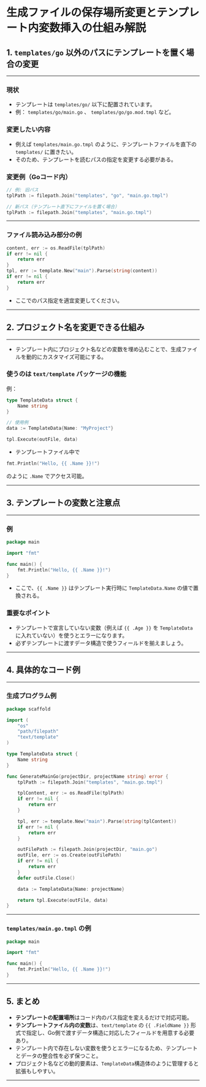 
# 生成ファイルの保存場所変更とテンプレート内変数挿入の仕組み解説

## 1. `templates/go` 以外のパスにテンプレートを置く場合の変更

---

### 現状

- テンプレートは `templates/go/` 以下に配置されています。
- 例： `templates/go/main.go` 、 `templates/go/go.mod.tmpl` など。

### 変更したい内容

- 例えば `templates/main.go.tmpl` のように、テンプレートファイルを直下の `templates/` に置きたい。
- そのため、テンプレートを読むパスの指定を変更する必要がある。

### 変更例（Goコード内）

```go
// 例: 旧パス
tplPath := filepath.Join("templates", "go", "main.go.tmpl")

// 新パス（テンプレート直下にファイルを置く場合）
tplPath := filepath.Join("templates", "main.go.tmpl")
```

---

### ファイル読み込み部分の例

```go
content, err := os.ReadFile(tplPath)
if err != nil {
    return err
}
tpl, err := template.New("main").Parse(string(content))
if err != nil {
    return err
}
```

- ここでのパス指定を適宜変更してください。

---

## 2. プロジェクト名を変更できる仕組み

---

- テンプレート内にプロジェクト名などの変数を埋め込むことで、生成ファイルを動的にカスタマイズ可能にする。

### 使うのは `text/template` パッケージの機能

例：

```go
type TemplateData struct {
    Name string
}

// 使用例
data := TemplateData{Name: "MyProject"}

tpl.Execute(outFile, data)
```

- テンプレートファイル中で

```go
fmt.Println("Hello, {{ .Name }}!")
```

のように `.Name` でアクセス可能。

---

## 3. テンプレートの変数と注意点

---

### 例

```go
package main

import "fmt"

func main() {
    fmt.Println("Hello, {{ .Name }}!")
}
```

- ここで、`{{ .Name }}` はテンプレート実行時に `TemplateData.Name` の値で置換される。

### 重要なポイント

- テンプレートで宣言していない変数（例えば `{{ .Age }}` を `TemplateData` に入れていない）を使うとエラーになります。
- 必ずテンプレートに渡すデータ構造で使うフィールドを揃えましょう。

---

## 4. 具体的なコード例

---

### 生成プログラム例

```go
package scaffold

import (
    "os"
    "path/filepath"
    "text/template"
)

type TemplateData struct {
    Name string
}

func GenerateMainGo(projectDir, projectName string) error {
    tplPath := filepath.Join("templates", "main.go.tmpl")

    tplContent, err := os.ReadFile(tplPath)
    if err != nil {
        return err
    }

    tpl, err := template.New("main").Parse(string(tplContent))
    if err != nil {
        return err
    }

    outFilePath := filepath.Join(projectDir, "main.go")
    outFile, err := os.Create(outFilePath)
    if err != nil {
        return err
    }
    defer outFile.Close()

    data := TemplateData{Name: projectName}

    return tpl.Execute(outFile, data)
}
```

---

### `templates/main.go.tmpl` の例

```go
package main

import "fmt"

func main() {
    fmt.Println("Hello, {{ .Name }}!")
}
```

---

## 5. まとめ

- **テンプレートの配置場所**はコード内のパス指定を変えるだけで対応可能。
- **テンプレートファイル内の変数**は、`text/template` の `{{ .FieldName }}` 形式で指定し、Go側で渡すデータ構造に対応したフィールドを用意する必要あり。
- テンプレート内で存在しない変数を使うとエラーになるため、テンプレートとデータの整合性を必ず保つこと。
- プロジェクト名などの動的要素は、`TemplateData`構造体のように管理すると拡張もしやすい。

---
